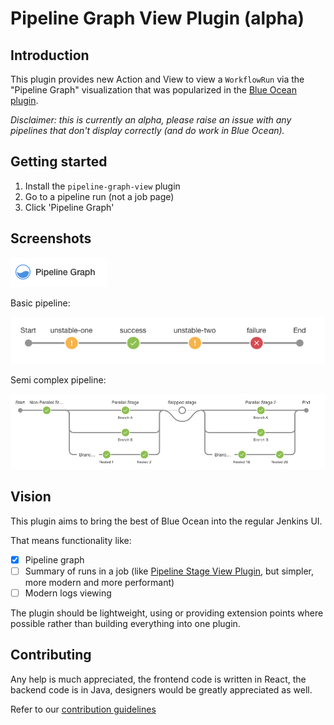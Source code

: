 # Pipeline Graph View Plugin (alpha)

## Introduction

This plugin provides new Action and View to view a `WorkflowRun` via the "Pipeline Graph" visualization that was popularized in the [Blue Ocean plugin](https://github.com/jenkinsci/blueocean-plugin).

_Disclaimer: this is currently an alpha, please raise an issue with any pipelines that don't display correctly (and do work in Blue Ocean)._

## Getting started

1. Install the `pipeline-graph-view` plugin
2. Go to a pipeline run (not a job page)
3. Click 'Pipeline Graph'

## Screenshots

![Pipeline Graph link](docs/images/action.png)

Basic pipeline:

![Different statuses](./docs/images/different-statuses.png)

Semi complex pipeline:

![Semi complex pipeline](./docs/images/semi-complex-pipeline.png)

## Vision

This plugin aims to bring the best of Blue Ocean into the regular Jenkins UI.

That means functionality like:

* [x] Pipeline graph
* [ ] Summary of runs in a job (like [Pipeline Stage View Plugin](http://github.com/jenkinsci/pipeline-stage-view-plugin/), but simpler, more modern and more performant)
* [ ] Modern logs viewing

The plugin should be lightweight, using or providing extension points where possible rather than building everything into one plugin.

## Contributing

Any help is much appreciated, the frontend code is written in React, the backend code is in Java, designers would be greatly appreciated as well.

Refer to our [contribution guidelines](https://github.com/jenkinsci/.github/blob/master/CONTRIBUTING.md)
